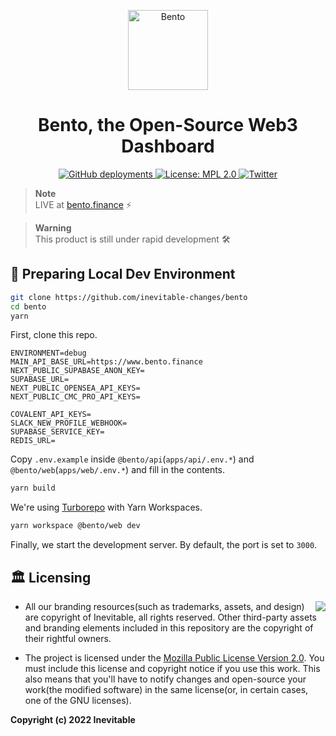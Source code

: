 <p align="center">
  <a href="https://bento.finance">
    <img alt="Bento" src="https://raw.githubusercontent.com/inevitable-changes/bento/develop/apps/web/public/android-chrome-512x512.png" height="128" />
  </a>
  <h1 align="center">
    Bento, the Open-Source Web3 Dashboard
  </h1>
</p>

<p align="center">
  <a href="https://vercel.com/new/clone?repository-url=https%3A%2F%2Fgithub.com%2Fjunhoyeo%2Fparacosm">
    <img alt="GitHub deployments" src="https://img.shields.io/github/deployments/junhoyeo/paracosm/production?color=%23000000&label=deploy&logo=Vercel&logoColor=white&style=for-the-badge&labelColor=000" />
  </a>
  <a href="https://opensource.org/licenses/MPL-2.0">
    <img alt="License: MPL 2.0" src="https://img.shields.io/badge/License-MPL_2.0-brightgreen.svg?style=for-the-badge&labelColor=000" />
  </a>
  <a href="https://twitter.com/bentoinevitable">
    <img alt="Twitter" src="https://img.shields.io/badge/Follow%20on%20Twitter-1DA1F2.svg?style=for-the-badge&logo=twitter&labelColor=000000&logoWidth=20&logoColor=white" />
  </a>
</p>

> **Note**<br/>
> LIVE at [bento.finance](https://bento.finance) ⚡️

> **Warning**<br/>
> This product is still under rapid development 🛠

## 🚀 Preparing Local Dev Environment

```bash
git clone https://github.com/inevitable-changes/bento
cd bento
yarn
```

First, clone this repo.

```env
ENVIRONMENT=debug
MAIN_API_BASE_URL=https://www.bento.finance
NEXT_PUBLIC_SUPABASE_ANON_KEY=
SUPABASE_URL=
NEXT_PUBLIC_OPENSEA_API_KEYS=
NEXT_PUBLIC_CMC_PRO_API_KEYS=

COVALENT_API_KEYS=
SLACK_NEW_PROFILE_WEBHOOK=
SUPABASE_SERVICE_KEY=
REDIS_URL=
```

Copy `.env.example` inside `@bento/api`(`apps/api/.env.*`) and `@bento/web`(`apps/web/.env.*`) and fill in the contents.

```bash
yarn build
```

We're using [Turborepo](https://turbo.build/repo) with Yarn Workspaces.

```bash
yarn workspace @bento/web dev
```

Finally, we start the development server. By default, the port is set to `3000`.

## 🏛️ Licensing

<img align="right" src="http://opensource.org/trademarks/opensource/OSI-Approved-License-100x137.png">

- All our branding resources(such as trademarks, assets, and design) are copyright of Inevitable, all rights reserved. Other third-party assets and branding elements included in this repository are the copyright of their rightful owners.

- The project is licensed under the [Mozilla Public License Version 2.0](https://opensource.org/licenses/MPL-2.0). You must include this license and copyright notice if you use this work. This also means that you'll have to notify changes and open-source your work(the modified software) in the same license(or, in certain cases, one of the GNU licenses).

**Copyright (c) 2022 Inevitable**
